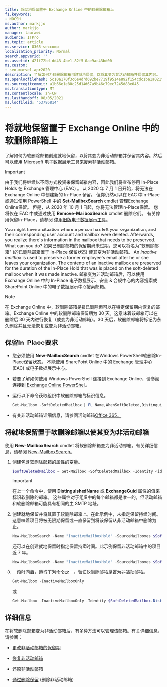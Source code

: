 ```yaml
---
title: 将就地保留置于 Exchange Online 中的软删除邮箱上
f1.keywords:
- NOCSH
ms.author: markjjo
author: markjjo
manager: laurawi
audience: ITPro
ms.topic: article
ms.service: O365-seccomp
localization_priority: Normal
search.appverid: ''
ms.assetid: 421f72bd-dd43-4be1-82f5-0ae9ac43bd00
ms.custom:
- seo-marvel-apr2020
description: 了解如何为软删除邮箱创建就地保留，以将其变为非活动邮箱并保留其内容。
ms.openlocfilehash: 5c10a170f3c6e4d7d692be7719f9514e892f154cdc1ba1a021f45ab7c92eebf8
ms.sourcegitcommit: a1b66e1e80c25d14d67a9b46c79ec7245d88e045
ms.translationtype: MT
ms.contentlocale: zh-CN
ms.lasthandoff: 08/05/2021
ms.locfileid: "53795814"
---
```

# <a name="put-an-in-place-hold-on-a-soft-deleted-mailbox-in-exchange-online"></a>将就地保留置于 Exchange Online 中的软删除邮箱上

了解如何为软删除邮箱创建就地保留，以将其变为非活动邮箱并保留其内容。然后可以使用 Microsoft 电子数据展示工具来搜索非活动邮箱。

> [!IMPORTANT]
> 由于我们将继续以不同方式投资来保留邮箱内容，因此我们将宣布停用 In-Place Holds 在 Exchange 管理中心 (EAC) 。 从 2020 年 7 月 1 日开始，将无法在 Exchange Online 中创建新的 In-Place 保留。 但你仍然可以在 EAC 中In-Place或通过使用 PowerShell 中的 **Set-MailboxSearch** cmdlet 管理Exchange Online保留。 但是，从 2020 年 10 月 1 日起，你将无法管理In-Place保留。 您将仅在 EAC 中或通过使用 **Remove-MailboxSearch** cmdlet 删除它们。 有关停用保留In-Place，请参阅 [停用旧版电子数据展示工具](legacy-ediscovery-retirement.md)。

You might have a situation where a person has left your organization, and their corresponding user account and mailbox were deleted. Afterwards, you realize there's information in the mailbox that needs to be preserved. What can you do? 如果已删除邮箱的保留期尚未过期，您可以将名为"软删除邮箱" (的已删除邮箱置于 In-Place 保留状态) 使其变为非活动邮箱。 An  *inactive mailbox*  is used to preserve a former employee's email after he or she leaves your organization. The contents of an inactive mailbox are preserved for the duration of the In-Place Hold that was is placed on the soft-deleted mailbox when it was made inactive. 邮箱变为非活动邮箱后，可以使用 Exchange Online 中的 In-Place 电子数据展示、安全 & 合规中心的内容搜索或 SharePoint Online 中的电子数据展示中心搜索邮箱。

> [!NOTE]
> 在 Exchange Online 中，软删除邮箱是指已删除但可以在特定保留期内恢复的邮箱。Exchange Online 中的软删除邮箱保留期为 30 天。这意味着该邮箱可以在删除后 30 天内进行恢复（或变为非活动邮箱）。30 天后，软删除邮箱将标记为永久删除并且无法恢复或变为非活动邮箱。

## <a name="requirements-for-in-place-holds"></a>保留In-Place要求

- 您必须使用 **New-MailboxSearch** cmdlet 在Windows PowerShell软删除In-Place保留状态。 不能使用 SharePoint Online 中的 Exchange 管理中心 (EAC) 或电子数据展示中心。

- 若要了解如何使用 Windows PowerShell 连接到 Exchange Online，请参阅[连接到 Exchange Online PowerShell](/powershell/exchange/connect-to-exchange-online-powershell)。

- 运行以下命令获取组织中软删除邮箱的标识信息。

  ```powershell
  Get-Mailbox -SoftDeletedMailbox | FL Name,WhenSoftDeleted,DistinguishedName,ExchangeGuid,PrimarySmtpAddress
  ```

- 有关非活动邮箱详细信息，请参阅活动邮箱[Office 365。](inactive-mailboxes-in-office-365.md)

## <a name="put-an-in-place-hold-on-a-soft-deleted-mailbox-to-make-it-an-inactive-mailbox"></a>将就地保留置于软删除邮箱以使其变为非活动邮箱

使用 **New-MailboxSearch** cmdlet 将软删除邮箱变为非活动邮箱。有关详细信息，请参阅 [New-MailboxSearch](/powershell/module/exchange/new-mailboxsearch)。

1. 创建包含软删除邮箱的属性的变量。

   ```powershell
   $SoftDeletedMailbox = Get-Mailbox -SoftDeletedMailbox -Identity <identity of soft-deleted mailbox>
   ```

    > [!IMPORTANT]
    > 在上一个命令中，使用 **DistinguishedName** 或 **ExchangeGuid** 属性的值来标识软删除的邮箱。 这些属性对于组织中的每个邮箱都是唯一的，但活动邮箱和软删除邮箱可能具有相同的主 SMTP 地址。

2. 创建就地保留并将其置于软删除邮箱上。在此示例中，未指定保留持续时间。这意味着项目将被无限期保留或一直保留到将该保留从非活动邮箱中删除为止。

   ```powershell
   New-MailboxSearch -Name "InactiveMailboxHold" -SourceMailboxes $SoftDeletedMailbox.DistinguishedName -InPlaceHoldEnabled $true
    ```

   还可以在创建就地保留时指定保留持续时间。此示例保留非活动邮箱中的项目近 7 年。

   ```powershell
   New-MailboxSearch -Name "InactiveMailboxHold" -SourceMailboxes $SoftDeletedMailbox.DistinguishedName -InPlaceHoldEnabled $true -ItemHoldPeriod 2777
   ```

3. 一段时间后，运行下列命令之一，验证软删除邮箱是否为非活动邮箱。

   ```powershell
   Get-Mailbox -InactiveMailboxOnly
   ```

    或

   ```powershell
   Get-Mailbox -InactiveMailboxOnly -Identity $SoftDeletedMailbox.DistinguishedName  | FL IsInactiveMailbox
   ```

## <a name="more-information"></a>详细信息

在将软删除邮箱变为非活动邮箱后，有多种方法可以管理该邮箱。有关详细信息，请参阅：

- [更改非活动邮箱的保留期](change-the-hold-duration-for-an-inactive-mailbox.md)

- [恢复非活动邮箱](recover-an-inactive-mailbox.md)

- [还原非活动邮箱](restore-an-inactive-mailbox.md)

- [通过删除保留](delete-an-inactive-mailbox.md) (删除非活动邮箱) 